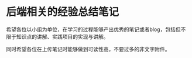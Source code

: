 # 后端相关的经验总结笔记

希望各位以小组为单位，在学习的过程能够产出优秀的笔记或者blog，包括但不限于知识点的讲解、实践项目的实现与讲解。

同时希望各位在上传笔记时能够做到可读性高，不要过多的非文字附件。

